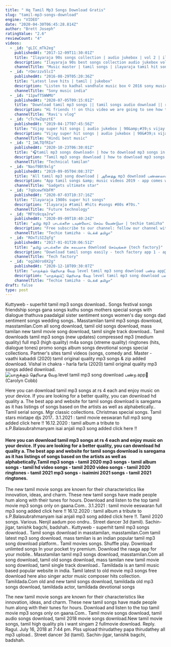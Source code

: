 ```yaml
---
title: " Hq Tamil Mp3 Songs Download Gratis"
slug: "tamil-mp3-songs-download"
engine: "VIDEO"
date: "2020-04-30T06:45:28.814Z"
author: "Brett Joseph"
ratingValue: "2.6"
reviewCount: "4"
videos:
  - _id: "gLIC_mTk2eg"
    publishedAt: "2017-12-09T11:30:01Z"
    title: "Ilayaraja 90s songs collection | audio jukebox | vol 2 | ilayaraja love hit songs | music master"
    description: "Ilayaraja 90s best songs collection audio jukebox vol 2 exclusively on music master. Listen to ilayaraja love hit songs from movies such as aranmanai kili,"
    channelTitle: "Music master | tamil songs | ilayaraja tamil hit songs | ar rahman songs"
  - _id: "rOmrzzv5lcI"
    publishedAt: "2016-08-29T05:20:36Z"
    title: "Latest love hits | tamil | jukebox"
    description: "Listen to kadhal vandhale music box © 2016 sony music entertainment india pvt. Ltd. Subscribe: vevo"
    channelTitle: "Sony music india"
  - _id: "11pwfTSWWMU"
    publishedAt: "2020-07-05T09:15:01Z"
    title: "Download tamil mp3 songs || tamil songs audio download || ravi&amp;#39;s vlog"
    description: "Hi friends !! on this video we are going to see how to download tamil mp3 audio songs. Its very easy to download on google. Watch my video fully. Do not"
    channelTitle: "Ravi's vlog"
  - _id: "cTcYwZqnztE"
    publishedAt: "2019-04-17T07:45:56Z"
    title: "Vijay super hit songs | audio jukebox | 90&amp;#39;s vijay hits | tamil movie songs | deva | music master"
    description: "Vijay super hit songs | audio jukebox | 90&#39;s vijay hits | tamil movie songs | deva | music master ."
    channelTitle: "Hindi best music"
  - _id: "I_1WLTQfRIo"
    publishedAt: "2020-10-23T06:30:01Z"
    title: "🎧tamil mp3 songs download🔥 | how to download mp3 songs in tamil 2020 | mp3 songs free download tamil"
    description: "Tamil mp3 songs download | how to download mp3 songs in tamil 2020 | mp3 songs free download tamil"
    channelTitle: "Technical tamilan"
  - _id: "Nasf9Bt9xlg"
    publishedAt: "2019-09-05T04:08:37Z"
    title: "All tamil mp3 song download | அனைத்து mp3 download பண்ணலாம்"
    description: "App tamil songs &amp; music videos 2019 - app comes with the finest collection of new, top, old"
    channelTitle: "Gadgets ultimate star"
  - _id: "7qUcewfKbFM"
    publishedAt: "2020-07-03T10:37:16Z"
    title: "Ilayaraja 1980s super hit songs"
    description: "Ilayaraja #tamil #hits #songs #80s #70s."
    channelTitle: "Future technology"
  - _id: "MFYo9cqaJrw"
    publishedAt: "2020-09-09T10:40:24Z"
    title: "தமிழ் mp3 பாடல்களை டவுன்லோட் செய்ய வேண்டுமா | techie tamizha"
    description: "Free subscribe to our channel: follow our channel with socialmedias: instragam▷ twitter▷ subscribe"
    channelTitle: "Techie tamizha - டெக்கி தமிழா"
  - _id: "ROxTiSIZqfg"
    publishedAt: "2017-01-01T20:06:51Z"
    title: "தமிழ் பாடல்களை மிக சுலபமாக download செய்யுங்கள் {tech factory}"
    description: "Download tamil songs easily - tech factory app 1 - app2"
    channelTitle: "Tech factory"
  - _id: "og2AOro0X2g"
    publishedAt: "2020-12-18T09:30:07Z"
    title: "யாருக்கும் தெரியாத வேற level tamil mp3 song download பண்ற app🙂"
    description: "யாருக்கும்🤫 தெரியாத வேற level tamil mp3 song download பண்ற app how to download tamil mp3 songs in"
    channelTitle: "Techie tamizha - டெக்கி தமிழா"
draft: false
type: post
---
```


Kuttyweb - superhit tamil mp3 songs download.. Songs festival songs friendship songs gana songs kuthu songs mothers special songs with dialogue thathuva paadalgal sister sentiment songs women&#39;s day songs dad sentiment songs wedding songs.. Masstamilan tamil mp3 songs download, masstamilan.Com all song download, tamil old songs download, mass tamilan new tamil movie song download, tamil single track download.. Tamil downloads tamil mp3 songs (new updates) compressed mp3 (medium quality) full mp3 (high quality) m4a songs (xtreme quality) ringtones (hits, dialogue tones) promo songs album songs devotional songs special collections. Partner&#39;s sites tamil videos (songs, comedy and. Master - vaathi kabaddi (2020) tamil original quality mp3 songs &amp; zip added download. Vishal in chakra - harla farla (2020) tamil original quality mp3 songs added download.
![யாருக்கும் தெரியாத வேற level tamil mp3 song download பண்ற app🙂 (Carolyn Cobb)](https://i.ytimg.com/vi/og2AOro0X2g/hqdefault.jpg "யாருக்கும் தெரியாத வேற level tamil mp3 song download பண்ற app🙂 (Lola Christensen)")

Here you can download tamil mp3 songs at rs 4 each and enjoy music on your device. If you are looking for a better quality, you can download hd quality a. The best app and website for tamil songs download is saregama as it has listings of songs based on the artists as well as alphabetically.. Tamil serial songs. Mgr classic collections. Christmas special songs. Tamil stars mixtape djs 2017.. 3.1.2021 : tamil movie eeswaran full mp3 song added click here !! 16.12.2020 : tamil album a tribute to s.P.Balasubrahmanyam isai anjali mp3 song added click here !!
<!--inArticleAds-->

<!--galleryOne-->

#### Here you can download tamil mp3 songs at rs 4 each and enjoy music on your device. If you are looking for a better quality, you can download hd quality a. The best app and website for tamil songs download is saregama as it has listings of songs based on the artists as well as alphabetically.Tamil mp3 songs - tamil 2020 mp3 songs - tamil album songs - tamil hd video songs - tamil 2020 video songs - tamil 2020 ringtones - tamil 2021 mp3 songs - isaimini 2021 songs - tamil 2021 ringtones.
<!--inArticleAds-->

<!--galleryTwo-->

The new tamil movie songs are known for their characteristics like innovation, ideas, and charm. These new tamil songs have made people hum along with their tunes for hours. Download and listen to the top tamil movie mp3 songs only on gaana.Com.. 3.1.2021 : tamil movie eeswaran full mp3 song added click here !! 16.12.2020 : tamil album a tribute to s.P.Balasubrahmanyam isai anjali mp3 song added click here !!. Tamil 2020 songs. Various. Nenjil aadum poo ondru.. Street dancer 3d (tamil). Sachin-jigar, tanishk bagchi, badshah.. Kuttyweb - superhit tamil mp3 songs download.. Tamil songs download in masstamilan, masstamilan.Com tamil latest mp3 song download, mass tamilan is an indian popular tamil mp3 song download platform.. Tamil movies songs. Shuffle play. Download unlimted songs In your pocket try premium. Download the raaga app for your mobile.. Masstamilan tamil mp3 songs download, masstamilan.Com all song download, tamil old songs download, mass tamilan new tamil movie song download, tamil single track download.. Tamildada is an tamil music based popular website in india. Tamil latest to old movie mp3 songs free download here also singer actor music composer hits collection. Tamildada.Com old and new tamil songs download, tamildada old mp3 songs download, tamildada actor, tamildada devotional songs
<!--galleryThree-->

The new tamil movie songs are known for their characteristics like innovation, ideas, and charm. These new tamil songs have made people hum along with their tunes for hours. Download and listen to the top tamil movie mp3 songs only on gaana.Com.. Tamil movie songs download, tamil audio songs download, tamil 2018 movie songs download.New tamil movie songs, tamil high quality pls i want singam 2 fullmovie download. Reply. Ragul. July 16, 2018 at 7:44 pm. Plss upload thirudathey papa thirudathey all mp3 upload.. Street dancer 3d (tamil). Sachin-jigar, tanishk bagchi, badshah.